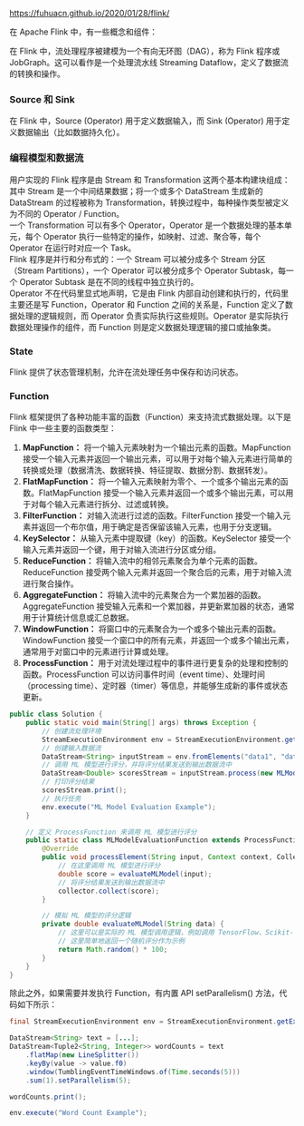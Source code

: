 https://fuhuacn.github.io/2020/01/28/flink/  

在 Apache Flink 中，有一些概念和组件：

在 Flink 中，流处理程序被建模为一个有向无环图（DAG），称为 Flink 程序或 JobGraph。这可以看作是一个处理流水线 Streaming Dataflow，定义了数据流的转换和操作。  

### Source 和 Sink
在 Flink 中，Source (Operator) 用于定义数据输入，而 Sink (Operator) 用于定义数据输出（比如数据持久化）。  

### 编程模型和数据流  
用户实现的 Flink 程序是由 Stream 和 Transformation 这两个基本构建块组成：其中 Stream 是一个中间结果数据；将一个或多个 DataStream 生成新的 DataStream 的过程被称为 Transformation，转换过程中，每种操作类型被定义为不同的 Operator / Function。  
一个 Transformation 可以有多个 Operator，Operator 是一个数据处理的基本单元，每个 Operator 执行一些特定的操作，如映射、过滤、聚合等，每个 Operator 在运行时对应一个 Task。  
Flink 程序是并行和分布式的：一个 Stream 可以被分成多个 Stream 分区（Stream Partitions），一个 Operator 可以被分成多个 Operator Subtask，每一个 Operator Subtask 是在不同的线程中独立执行的。  
Operator 不在代码里显式地声明，它是由 Flink 内部自动创建和执行的，代码里主要还是写 Function，Operator 和 Function 之间的关系是，Function 定义了数据处理的逻辑规则，而 Operator 负责实际执行这些规则。Operator 是实际执行数据处理操作的组件，而 Function 则是定义数据处理逻辑的接口或抽象类。  

### State
Flink 提供了状态管理机制，允许在流处理任务中保存和访问状态。

### Function
Flink 框架提供了各种功能丰富的函数（Function）来支持流式数据处理。以下是 Flink 中一些主要的函数类型：
1. **MapFunction：** 将一个输入元素映射为一个输出元素的函数。MapFunction 接受一个输入元素并返回一个输出元素，可以用于对每个输入元素进行简单的转换或处理（数据清洗、数据转换、特征提取、数据分割、数据转发）。
2. **FlatMapFunction：** 将一个输入元素映射为零个、一个或多个输出元素的函数。FlatMapFunction 接受一个输入元素并返回一个或多个输出元素，可以用于对每个输入元素进行拆分、过滤或转换。
3. **FilterFunction：** 对输入流进行过滤的函数。FilterFunction 接受一个输入元素并返回一个布尔值，用于确定是否保留该输入元素，也用于分支逻辑。
4. **KeySelector：** 从输入元素中提取键（key）的函数。KeySelector 接受一个输入元素并返回一个键，用于对输入流进行分区或分组。
5. **ReduceFunction：** 将输入流中的相邻元素聚合为单个元素的函数。ReduceFunction 接受两个输入元素并返回一个聚合后的元素，用于对输入流进行聚合操作。
6. **AggregateFunction：** 将输入流中的元素聚合为一个累加器的函数。AggregateFunction 接受输入元素和一个累加器，并更新累加器的状态，通常用于计算统计信息或汇总数据。
7. **WindowFunction：** 将窗口中的元素聚合为一个或多个输出元素的函数。WindowFunction 接受一个窗口中的所有元素，并返回一个或多个输出元素，通常用于对窗口中的元素进行计算或处理。
8. **ProcessFunction：** 用于对流处理过程中的事件进行更复杂的处理和控制的函数。ProcessFunction 可以访问事件时间（event time）、处理时间（processing time）、定时器（timer）等信息，并能够生成新的事件或状态更新。
```java
public class Solution {
    public static void main(String[] args) throws Exception {
        // 创建流处理环境
        StreamExecutionEnvironment env = StreamExecutionEnvironment.getExecutionEnvironment();
        // 创建输入数据流
        DataStream<String> inputStream = env.fromElements("data1", "data2", "data3");
        // 调用 ML 模型进行评分，并将评分结果发送到输出数据流中
        DataStream<Double> scoresStream = inputStream.process(new MLModelEvaluationFunction());
        // 打印评分结果
        scoresStream.print();
        // 执行任务
        env.execute("ML Model Evaluation Example");
    }

    // 定义 ProcessFunction 来调用 ML 模型进行评分
    public static class MLModelEvaluationFunction extends ProcessFunction<String, Double> {
        @Override
        public void processElement(String input, Context context, Collector<Double> collector) throws Exception {
            // 在这里调用 ML 模型进行评分
            double score = evaluateMLModel(input);
            // 将评分结果发送到输出数据流中
            collector.collect(score);
        }

        // 模拟 ML 模型的评分逻辑
        private double evaluateMLModel(String data) {
            // 这里可以是实际的 ML 模型调用逻辑，例如调用 TensorFlow、Scikit-learn 等库进行评分
            // 这里简单地返回一个随机评分作为示例
            return Math.random() * 100;
        }
    }
}
```

除此之外，如果需要并发执行 Function，有内置 API setParallelism() 方法，代码如下所示：
```java
final StreamExecutionEnvironment env = StreamExecutionEnvironment.getExecutionEnvironment();

DataStream<String> text = [...];
DataStream<Tuple2<String, Integer>> wordCounts = text
    .flatMap(new LineSplitter())
    .keyBy(value -> value.f0)
    .window(TumblingEventTimeWindows.of(Time.seconds(5)))
    .sum(1).setParallelism(5);

wordCounts.print();

env.execute("Word Count Example");
```  
